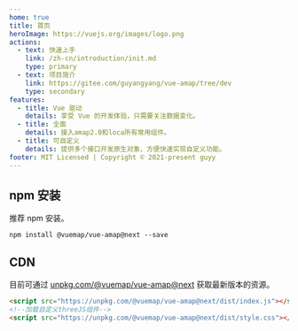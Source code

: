 ```yaml
---
home: true
title: 首页
heroImage: https://vuejs.org/images/logo.png
actions:
  - text: 快速上手
    link: /zh-cn/introduction/init.md
    type: primary
  - text: 项目简介
    link: https://gitee.com/guyangyang/vue-amap/tree/dev
    type: secondary 
features:
  - title: Vue 驱动
    details: 享受 Vue 的开发体验，只需要关注数据变化。
  - title: 全面
    details: 接入amap2.0和loca所有常用组件。
  - title: 可自定义
    details: 提供多个接口开发原生对象，方便快速实现自定义功能。
footer: MIT Licensed | Copyright © 2021-present guyy
---
```


## npm 安装

推荐 npm 安装。

```
npm install @vuemap/vue-amap@next --save
```

## CDN

目前可通过 [unpkg.com/@vuemap/vue-amap@next](https://unpkg.com/@vuemap/vue-amap@next/dist/index.js) 获取最新版本的资源。

```html
<script src="https://unpkg.com/@vuemap/vue-amap@next/dist/index.js"></script>
<!--加载自定义threeJS组件-->
<script src="https://unpkg.com/@vuemap/vue-amap@next/dist/style.css"></script>
```

